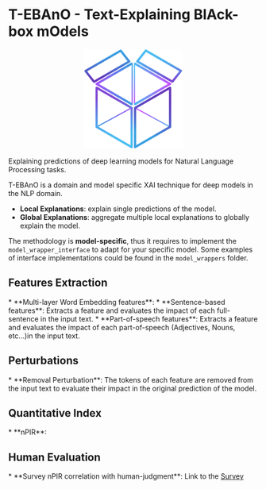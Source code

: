 <h1>T-EBAnO - Text-Explaining BlAck-box mOdels</h1>

<p align="center">
    <img src="img/logo.png" alt="EBANO-logo" style="width:200px;"/>
</p>

Explaining predictions of deep learning models for Natural Language Processing tasks.

T-EBAnO is a domain and model specific XAI technique for deep models in the NLP domain.
* **Local Explanations**: explain single predictions of the model.
* **Global Explanations**: aggregate multiple local explanations to globally explain the model.

The methodology is **model-specific**, thus it requires to implement the `model_wrapper_interface` to adapt for your specific model. 
Some examples of interface implementations could be found in the `model_wrappers` folder.

<h2>Features Extraction</h2>
* **Multi-layer Word Embedding features**:
* **Sentence-based features**: Extracts a feature and evaluates the impact of each full-sentence in the input text.
* **Part-of-speech features**: Extracts a feature and evaluates the impact of each part-of-speech (Adjectives, Nouns, etc...)in the input text.

<h2>Perturbations</h2>
* **Removal Perturbation**: The tokens of each feature are removed from the input text to evaluate their impact in the original prediction of the model.

<h2>Quantitative Index</h2>
* **nPIR**:

<h2>Human Evaluation</h2>
* **Survey nPIR correlation with human-judgment**: Link to the <a href="https://docs.google.com/forms/d/e/1FAIpQLSfv6XT0tEjYzVBXJKZSj7RgCIZaEX8NHYbsB8vrTkbMGp-P1w/viewform" target="_blank">Survey</a>

